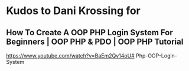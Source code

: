 # Kudos to Dani Krossing for
## How To Create A OOP PHP Login System For Beginners | OOP PHP & PDO | OOP PHP Tutorial
https://www.youtube.com/watch?v=BaEm2Qv14oU# Php-OOP-Login-System
